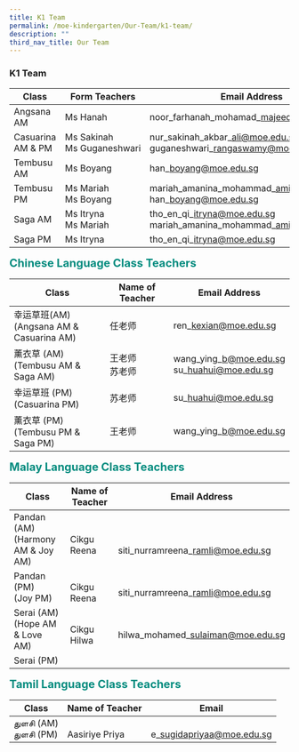 ```yaml
---
title: K1 Team
permalink: /moe-kindergarten/Our-Team/k1-team/
description: ""
third_nav_title: Our Team
---
```

### **K1 Team**

| Class | Form Teachers | Email Address
| -------- | -------- | -------- |
| Angsana AM     | Ms Hanah | noor\_farhanah\_mohamad\_majeed@moe.edu.sg|
|Casuarina AM & PM| Ms Sakinah<br>Ms Guganeshwari|nur\_sakinah\_akbar\_ali@moe.edu.sg<br>guganeshwari\_rangaswamy@moe.edu.sg|
|Tembusu AM|Ms Boyang|han\_boyang@moe.edu.sg|
|Tembusu PM|Ms Mariah<br>Ms Boyang|mariah\_amanina\_mohammad\_amin@moe.edu.sg<br>han\_boyang@moe.edu.sg|
|Saga AM|Ms Itryna<br>Ms Mariah|tho\_en\_qi\_itryna@moe.edu.sg<br>mariah\_amanina\_mohammad\_amin@moe.edu.sg|
Saga PM|Ms Itryna|tho\_en\_qi\_itryna@moe.edu.sg|

<b style="color:#038C7F;font-size:20px">Chinese Language Class Teachers</b><br>

| Class | Name of Teacher | Email Address |
| -------- | -------- | -------- |
| 幸运草班(AM)<br>(Angsana AM & Casuarina AM)     | 任老师     | ren\_kexian@moe.edu.sg     |
| 薰衣草 (AM)<br>(Tembusu AM & Saga AM) | 王老师<br>苏老师 | wang\_ying\_b@moe.edu.sg<br>su\_huahui@moe.edu.sg|
|幸运草班 (PM)<br>(Casuarina PM)| 苏老师 | su\_huahui@moe.edu.sg |
薰衣草 (PM)<br>(Tembusu PM & Saga PM) | 王老师 | wang\_ying\_b@moe.edu.sg |

<b style="color:#038C7F;font-size:20px">Malay Language Class Teachers</b><br>

| Class | Name of Teacher | Email Address |
| -------- | -------- | -------- |
| Pandan (AM)<br>(Harmony AM & Joy AM)|<br>Cikgu Reena | <br><br>siti\_nurramreena\_ramli@moe.edu.sg |
|Pandan (PM)<br>(Joy PM)|<br>Cikgu Reena |<br>siti\_nurramreena\_ramli@moe.edu.sg |
| Serai (AM) <br>(Hope AM & Love AM) | <br>Cikgu Hilwa | <br>hilwa\_mohamed\_sulaiman@moe.edu.sg |
| Serai (PM)

<b style="color:#038C7F;font-size:20px">Tamil Language Class Teachers</b><br>

Class | Name of Teacher | Email |
| -------- | -------- | -------- |
துளசி (AM)<br>துளசி (PM)| <br>Aasiriye Priya     | <br>e\_sugidapriyaa@moe.edu.sg     |
